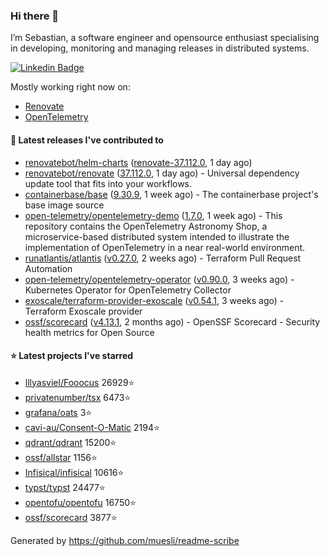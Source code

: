 ### Hi there 👋

I’m Sebastian, a software engineer and opensource enthusiast specialising in developing, monitoring and managing releases in distributed systems.

[![Linkedin Badge](https://img.shields.io/badge/-LinkedIn-blue?style=flat&logo=Linkedin&logoColor=white&link=https://www.linkedin.com/in/sebastian-poxhofer/)](https://www.linkedin.com/in/sebastian-poxhofer/)

Mostly working right now on:
- [Renovate](https://github.com/renovatebot/renovate)
- [OpenTelemetry](https://github.com/open-telemetry)



#### 🚀 Latest releases I've contributed to

- [renovatebot/helm-charts](https://github.com/renovatebot/helm-charts) ([renovate-37.112.0](https://github.com/renovatebot/helm-charts/releases/tag/renovate-37.112.0), 1 day ago)
- [renovatebot/renovate](https://github.com/renovatebot/renovate) ([37.112.0](https://github.com/renovatebot/renovate/releases/tag/37.112.0), 1 day ago) - Universal dependency update tool that fits into your workflows.
- [containerbase/base](https://github.com/containerbase/base) ([9.30.9](https://github.com/containerbase/base/releases/tag/9.30.9), 1 week ago) - The containerbase project&#39;s base image source
- [open-telemetry/opentelemetry-demo](https://github.com/open-telemetry/opentelemetry-demo) ([1.7.0](https://github.com/open-telemetry/opentelemetry-demo/releases/tag/1.7.0), 1 week ago) - This repository contains the OpenTelemetry Astronomy Shop, a microservice-based distributed system intended to illustrate the implementation of OpenTelemetry in a near real-world environment.
- [runatlantis/atlantis](https://github.com/runatlantis/atlantis) ([v0.27.0](https://github.com/runatlantis/atlantis/releases/tag/v0.27.0), 2 weeks ago) - Terraform Pull Request Automation
- [open-telemetry/opentelemetry-operator](https://github.com/open-telemetry/opentelemetry-operator) ([v0.90.0](https://github.com/open-telemetry/opentelemetry-operator/releases/tag/v0.90.0), 3 weeks ago) - Kubernetes Operator for OpenTelemetry Collector
- [exoscale/terraform-provider-exoscale](https://github.com/exoscale/terraform-provider-exoscale) ([v0.54.1](https://github.com/exoscale/terraform-provider-exoscale/releases/tag/v0.54.1), 3 weeks ago) - Terraform Exoscale provider
- [ossf/scorecard](https://github.com/ossf/scorecard) ([v4.13.1](https://github.com/ossf/scorecard/releases/tag/v4.13.1), 2 months ago) - OpenSSF Scorecard - Security health metrics for Open Source

#### ⭐ Latest projects I've starred

- [lllyasviel/Fooocus](https://github.com/lllyasviel/Fooocus) 26929⭐
- [privatenumber/tsx](https://github.com/privatenumber/tsx) 6473⭐
- [grafana/oats](https://github.com/grafana/oats) 3⭐
- [cavi-au/Consent-O-Matic](https://github.com/cavi-au/Consent-O-Matic) 2194⭐
- [qdrant/qdrant](https://github.com/qdrant/qdrant) 15200⭐
- [ossf/allstar](https://github.com/ossf/allstar) 1156⭐
- [Infisical/infisical](https://github.com/Infisical/infisical) 10616⭐
- [typst/typst](https://github.com/typst/typst) 24477⭐
- [opentofu/opentofu](https://github.com/opentofu/opentofu) 16750⭐
- [ossf/scorecard](https://github.com/ossf/scorecard) 3877⭐



Generated by https://github.com/muesli/readme-scribe
